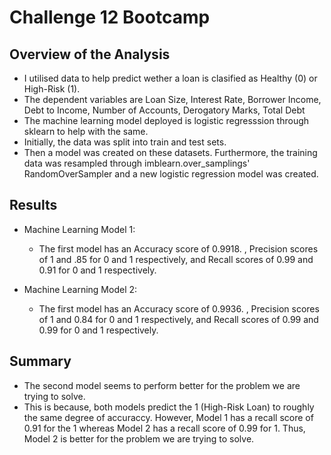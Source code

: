 
# Challenge 12 Bootcamp

## Overview of the Analysis

* I utilised data to help predict wether a loan is clasified as Healthy (0) or High-Risk (1).
* The dependent variables are Loan Size, Interest Rate, Borrower Income, Debt to Income, Number of Accounts, Derogatory Marks, Total Debt
* The machine learning model deployed is logistic regresssion through sklearn to help with the same.
* Initially, the data was split into train and test sets.
* Then a model was created on these datasets. Furthermore, the training data was resampled through imblearn.over_samplings' RandomOverSampler and a new logistic regression model was created.


## Results

* Machine Learning Model 1:
  * The first model has an Accuracy score of 0.9918. , Precision scores of 1 and .85 for 0 and 1 respectively, and Recall scores of 0.99 and 0.91 for 0 and 1 respectively.

* Machine Learning Model 2:
  * The first model has an Accuracy score of 0.9936. , Precision scores of 1 and 0.84 for 0 and 1 respectively, and Recall scores of 0.99 and 0.99 for 0 and 1 respectively.


## Summary

* The second model seems to perform better for the problem we are trying to solve. 
* This is because, both models predict the 1 (High-Risk Loan) to roughly the same degree of accuraccy. However, Model 1 has a recall score of 0.91 for the 1 whereas Model 2 has a recall score of 0.99 for 1. Thus, Model 2 is better for the problem we are trying to solve.

